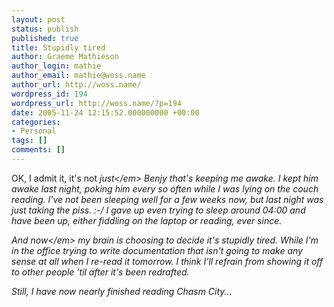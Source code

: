 ```yaml
---
layout: post
status: publish
published: true
title: Stupidly tired
author: Graeme Mathieson
author_login: mathie
author_email: mathie@woss.name
author_url: http://woss.name/
wordpress_id: 194
wordpress_url: http://woss.name/?p=194
date: 2005-11-24 12:15:52.000000000 +00:00
categories:
- Personal
tags: []
comments: []
---
```

OK, I admit it, it's not <em>just<&#47;em> Benjy that's keeping me awake.  I kept him awake last night, poking him every so often while I was lying on the couch reading.  I've not been sleeping well for a few weeks now, but last night was just taking the piss. :-&#47;  I gave up even trying to sleep around 04:00 and have been up, either fiddling on the laptop or reading, ever since.

And <em>now<&#47;em> my brain is choosing to decide it's stupidly tired.  While I'm in the office trying to write documentation that isn't going to make any sense at all when I re-read it tomorrow.  I think I'll refrain from showing it off to other people 'til after it's been redrafted.

Still, I have now nearly finished reading Chasm City...
